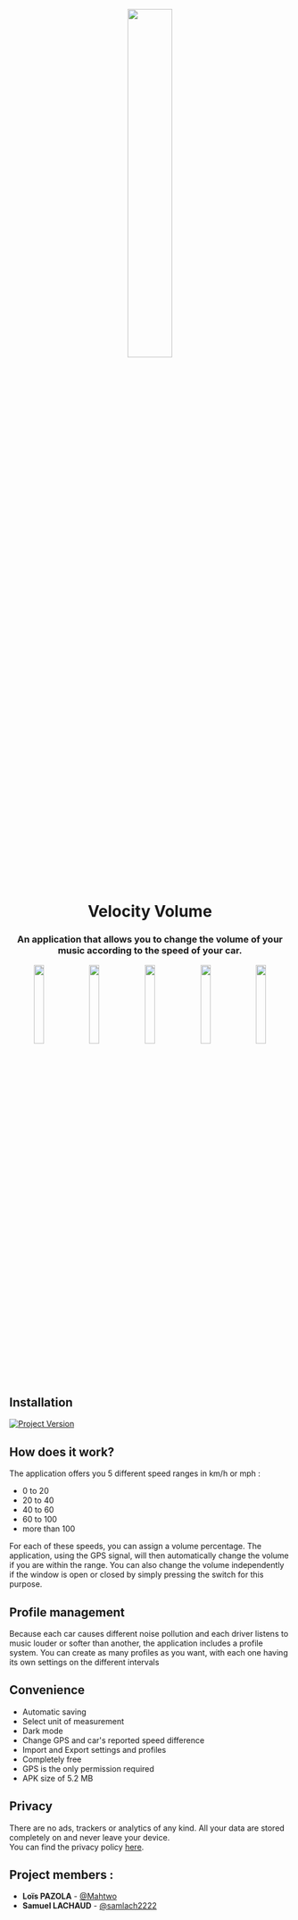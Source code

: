 <p align="center">
  <img src="https://user-images.githubusercontent.com/44367571/178023571-eab036f8-083e-43a7-bdd4-c95f0ca5c7f5.png" width="40%">
</p>

<h1 align="center">Velocity Volume</h1>

<h3 align="center">An application that allows you to change the volume of your music according to the speed of your car.</h3>

<p align="center">
  <img src="https://user-images.githubusercontent.com/44367571/178024194-2d891a5c-205a-4fc6-bed2-546a7b77148f.png" width="19%">
  <img src="https://user-images.githubusercontent.com/44367571/178024787-3a62b889-5ab1-4c86-9807-8caca9e447f6.png" width="19%">
  <img src="https://user-images.githubusercontent.com/44367571/178024835-07a26a09-1fc0-4752-a4f3-74ccbce5e6d9.png" width="19%">
  <img src="https://user-images.githubusercontent.com/44367571/178024876-a10f10c3-ef77-4d5f-bea9-bc87e8a1cfe1.png" width="19%">
  <img src="https://user-images.githubusercontent.com/44367571/178024919-6c39420b-11f1-49ff-a49c-5c2cc7febc4f.png" width="19%">
</p>

## Installation

[![Project Version](https://img.shields.io/badge/version-1.0-purple.svg)](https://img.shields.io/badge "Project Version")

## How does it work?

The application offers you 5 different speed ranges in km/h or mph : 
- 0 to 20
- 20 to 40
- 40 to 60
- 60 to 100
- more than 100  

For each of these speeds, you can assign a volume percentage. The application, using the GPS signal, will then automatically change the volume if you are within the range.
You can also change the volume independently if the window is open or closed by simply pressing the switch for this purpose.

## Profile management

Because each car causes different noise pollution and each driver listens to music louder or softer than another, the application includes a profile system.
You can create as many profiles as you want, with each one having its own settings on the different intervals

## Convenience

- Automatic saving
- Select unit of measurement
- Dark mode
- Change GPS and car's reported speed difference
- Import and Export settings and profiles
- Completely free
- GPS is the only permission required
- APK size of 5.2 MB

## Privacy
There are no ads, trackers or analytics of any kind. All your data are stored completely on and never leave your device.  
You can find the privacy policy [here](https://github.com/samlach2222/VelocityVolume/blob/main/PrivacyPolicy.md).

## Project members :
- **Loïs PAZOLA** - [@Mahtwo](https://github.com/Mahtwo)
- **Samuel LACHAUD** - [@samlach2222](https://github.com/samlach2222)
